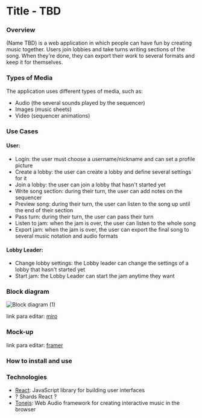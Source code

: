 # Title - TBD

### Overview

(Name TBD) is a web application in which people can have fun by creating music together. Users join lobbies and take turns writing sections of the song. When they're done, they can export their work to several formats and keep it for themselves.

### Types of Media
The application uses different types of media, such as:
  * Audio (the several sounds played by the sequencer)
  * Images (music sheets)
  * Video (sequencer animations)

### Use Cases

#### User:
  * Login: the user must choose a username/nickname and can set a profile picture
  * Create a lobby: the user can create a lobby and define several settings for it
  * Join a lobby: the user can join a lobby that hasn't started yet
  * Write song section: during their turn, the user can add notes on the sequencer
  * Preview song: during their turn, the user can listen to the song up until the end of their section 
  * Pass turn: during their turn, the user can pass their turn
  * Listen to jam: when the jam is over, the user can listen to the whole song
  * Export jam: when the jam is over, the user can export the final song to several music notation and audio formats

#### Lobby Leader:

  * Change lobby settings: the Lobby leader can change the settings of a lobby that hasn't started yet
  * Start jam: the Lobby Leader can start the jam anytime they want 

### Block diagram

![Block diagram (1)](https://user-images.githubusercontent.com/61831138/112857016-53d05600-90a8-11eb-91ad-a6a364393e04.jpg)

link para editar: [miro](https://miro.com/welcomeonboard/HLPSUFIjvCDol7kjUmAXiGEZJMSPVxuoaoUiQS3YoGbMLmTNmZaKHI4uKwBt4jZI)

### Mock-up

link para editar: [framer](https://framer.com/projects/Sequencer-App--xDJsuuMErWVXJM9c9W7d-cI87y?node=fz05UI8fr-page)

### How to install and use

### Technologies

* [React](https://reactjs.org/): JavaScript library for building user interfaces
* ? Shards React ?
* [Tonejs](https://tonejs.github.io/): Web Audio framework for creating interactive music in the browser
